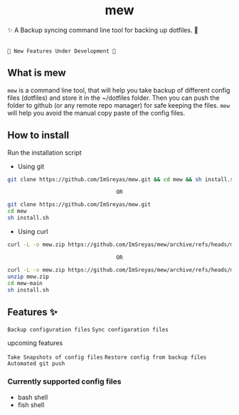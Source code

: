 <h1 align="center">mew</h1>
✨ A Backup syncing command line tool for backing up dotfiles. 🐧
<br><br>

`🚧 New Features Under Development 🚧`

## What is mew 

`mew` is a command line tool, that will help you take backup of different config files (dotfiles) and store it in the ~/dotfiles folder. Then you can push the folder to github (or any remote repo manager) for safe keeping the files. `mew` will help you avoid the manual copy paste of the config files.

## How to install 

Run the installation script

- Using git
```bash
git clone https://github.com/ImSreyas/mew.git && cd mew && sh install.sh
```
<div align="center">
  
  ` OR `
  
</div>

```bash
git clone https://github.com/ImSreyas/mew.git
cd mew
sh install.sh
```
- Using curl
```bash
curl -L -o mew.zip https://github.com/ImSreyas/mew/archive/refs/heads/main.zip && unzip mew.zip && cd mew-main && sh install.sh
```
<div align="center">
  
  ` OR `
  
</div>

```bash
curl -L -o mew.zip https://github.com/ImSreyas/mew/archive/refs/heads/main.zip
unzip mew.zip
cd mew-main
sh install.sh
```

## Features ✨

` Backup configuration files `
` Sync configaration files ` 

upcoming features

` Take Snapshots of config files `
` Restore config from backup files ` 
` Automated git push `


### Currently supported config files
- bash shell
- fish shell
  

